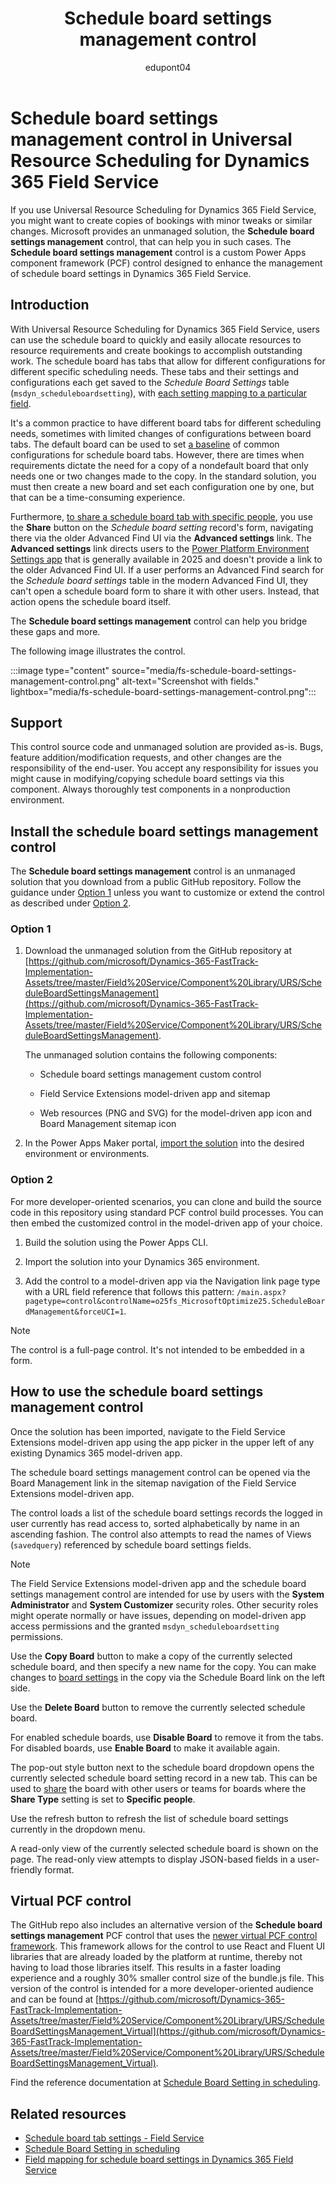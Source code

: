 ﻿---
title: Schedule board settings management control
description: Read about the Schedule board settings management control that can help users duplicate tasks and share bookings in Universal Resource Scheduling for Dynamics 365 Field Service.
ms.date: 10/29/2024
ms.topic: conceptual
author: edupont04
ms.author: delhalawani
ms.custom:
    - O25-FieldService
---

# Schedule board settings management control in Universal Resource Scheduling for Dynamics 365 Field Service

If you use Universal Resource Scheduling for Dynamics 365 Field Service, you might want to create copies of bookings with minor tweaks or similar changes. Microsoft provides an unmanaged solution, the **Schedule board settings management** control, that can help you in such cases. The **Schedule board settings management** control is a custom Power Apps component framework (PCF) control designed to enhance the management of schedule board settings in Dynamics 365 Field Service.

## Introduction

With Universal Resource Scheduling for Dynamics 365 Field Service, users can use the schedule board to quickly and easily allocate resources to resource requirements and create bookings to accomplish outstanding work. The schedule board has tabs that allow for different configurations for different specific scheduling needs. These tabs and their settings and configurations each get saved to the *Schedule Board Settings* table (`msdyn_scheduleboardsetting`), with [each setting mapping to a particular field](fs-schedule-board-settings-field-mapping.md).

It's a common practice to have different board tabs for different scheduling needs, sometimes with limited changes of configurations between board tabs. The default board can be used to set [a baseline](/dynamics365/field-service/schedule-board-tab-settings#basic-section) of common configurations for schedule board tabs. However, there are times when requirements dictate the need for a copy of a nondefault board that only needs one or two changes made to the copy. In the standard solution, you must then create a new board and set each configuration one by one, but that can be a time-consuming experience.

Furthermore, [to share a schedule board tab with specific people](/dynamics365/field-service/schedule-board-tab-settings#share-a-schedule-board-tab-with-specific-people), you use the **Share** button on the *Schedule board setting* record's form, navigating there via the older Advanced Find UI via the **Advanced settings** link. The **Advanced settings** link directs users to the [Power Platform Environment Settings app](/power-platform/release-plan/2024wave1/power-apps/use-power-platform-environment-settings-app) that is generally available in 2025 and doesn't provide a link to the older Advanced Find UI. If a user performs an Advanced Find search for the *Schedule board settings* table in the modern Advanced Find UI, they can't open a schedule board form to share it with other users. Instead, that action opens the schedule board itself.

The **Schedule board settings management** control can help you bridge these gaps and more.

The following image illustrates the control.

:::image type="content" source="media/fs-schedule-board-settings-management-control.png" alt-text="Screenshot with fields." lightbox="media/fs-schedule-board-settings-management-control.png":::

## Support

This control source code and unmanaged solution are provided as-is. Bugs, feature addition/modification requests, and other changes are the responsibility of the end-user. You accept any responsibility for issues you might cause in modifying/copying schedule board settings via this component. Always thoroughly test components in a nonproduction environment.

## Install the schedule board settings management control

The **Schedule board settings management** control is an unmanaged solution that you download from a public GitHub repository. Follow the guidance under [Option 1](#option-1) unless you want to customize or extend the control as described under [Option 2](#option-2).  

### Option 1

1. Download the unmanaged solution from the GitHub repository at [https://github.com/microsoft/Dynamics-365-FastTrack-Implementation-Assets/tree/master/Field%20Service/Component%20Library/URS/ScheduleBoardSettingsManagement](https://github.com/microsoft/Dynamics-365-FastTrack-Implementation-Assets/tree/master/Field%20Service/Component%20Library/URS/ScheduleBoardSettingsManagement).  

    The unmanaged solution contains the following components:

    - Schedule board settings management custom control

    - Field Service Extensions model-driven app and sitemap

    - Web resources (PNG and SVG) for the model-driven app icon and Board Management sitemap icon

2. In the Power Apps Maker portal, [import the solution](/power-apps/maker/data-platform/import-update-export-solutions) into the desired environment or environments.  

### Option 2

For more developer-oriented scenarios, you can clone and build the source code in this repository using standard PCF control build processes. You can then embed the customized control in the model-driven app of your choice.

1. Build the solution using the Power Apps CLI.

2. Import the solution into your Dynamics 365 environment.

3. Add the control to a model-driven app via the Navigation link page type with a URL field reference that follows this pattern: `/main.aspx?pagetype=control&controlName=o25fs_MicrosoftOptimize25.ScheduleBoardManagement&forceUCI=1`.

> [!NOTE]
> The control is a full-page control. It's not intended to be embedded in a form.

## How to use the schedule board settings management control

Once the solution has been imported, navigate to the Field Service Extensions model-driven app using the app picker in the upper left of any existing Dynamics 365 model-driven app.

The schedule board settings management control can be opened via the Board Management link in the sitemap navigation of the Field Service Extensions model-driven app.

The control loads a list of the schedule board settings records the logged in user currently has read access to, sorted alphabetically by name in an ascending fashion. The control also attempts to read the names of Views (`savedquery`) referenced by schedule board settings fields.

> [!NOTE]
> The Field Service Extensions model-driven app and the schedule board settings management control are intended for use by users with the **System Administrator** and **System Customizer** security roles. Other security roles might operate normally or have issues, depending on model-driven app access permissions and the granted `msdyn_scheduleboardsetting` permissions.

Use the **Copy Board** button to make a copy of the currently selected schedule board, and then specify a new name for the copy. You can make changes to [board settings](/dynamics365/field-service/schedule-board-tab-settings#board-settings) in the copy via the Schedule Board link on the left side.

Use the **Delete Board** button to remove the currently selected schedule board.

For enabled schedule boards, use **Disable Board** to remove it from the tabs. For disabled boards, use **Enable Board** to make it available again.

The pop-out style button next to the schedule board dropdown opens the currently selected schedule board setting record in a new tab. This can be used to [share](/power-platform/admin/wp-security-cds#record-sharing) the board with other users or teams for boards where the **Share Type** setting is set to **Specific people**.

Use the refresh button to refresh the list of schedule board settings currently in the dropdown menu.

A read-only view of the currently selected schedule board is shown on the page. The read-only view attempts to display JSON-based fields in a user-friendly format.

## Virtual PCF control

The GitHub repo also includes an alternative version of the **Schedule board settings management** PCF control that uses the [newer virtual PCF control framework](/power-apps/developer/component-framework/react-controls-platform-libraries). This framework allows for the control to use React and Fluent UI libraries that are already loaded by the platform at runtime, thereby not having to load those libraries itself. This results in a faster loading experience and a roughly 30% smaller control size of the bundle.js file. This version of the control is intended for a more developer-oriented audience and can be found at [https://github.com/microsoft/Dynamics-365-FastTrack-Implementation-Assets/tree/master/Field%20Service/Component%20Library/URS/ScheduleBoardSettingsManagement_Virtual](https://github.com/microsoft/Dynamics-365-FastTrack-Implementation-Assets/tree/master/Field%20Service/Component%20Library/URS/ScheduleBoardSettingsManagement_Virtual).  

Find the reference documentation at [Schedule Board Setting in scheduling](/common-data-model/schema/core/applicationcommon/foundationcommon/crmcommon/projectcommon/scheduling/scheduleboardsetting).  

## Related resources

- [Schedule board tab settings - Field Service](/dynamics365/field-service/schedule-board-tab-settings)  
- [Schedule Board Setting in scheduling](/common-data-model/schema/core/applicationcommon/foundationcommon/crmcommon/projectcommon/scheduling/scheduleboardsetting)  
- [Field mapping for schedule board settings in Dynamics 365 Field Service](fs-schedule-board-settings-field-mapping.md)  
